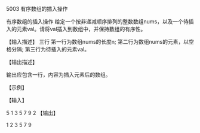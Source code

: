 5003 有序数组的插入操作

有序数组的插入操作
给定一个按非递减顺序排列的整数数组nums，以及一个待插入的元素val。请将val插入到数组中，并保持数组的有序性。

【输入描述】
三行
第一行为数组nums的长度n;
第二行为数组nums的元素，以空格分隔;
第三行为待插入的元素val。

【输出描述】

输出应包含一行，内容为插入元素后的数组。

【示例】

【输入】

5 
1 3 5 7 9
2 
【输出】

1 2 3 5 7 9
